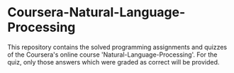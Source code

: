 # Coursera-Natural-Language-Processing
This repository contains the solved programming assignments and quizzes of the Coursera's online course 'Natural-Language-Processing'. For the quiz, only those answers which were graded as correct will be provided. 
